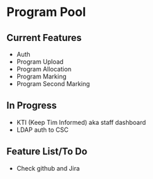 # Program Pool

## Current Features
- Auth
- Program Upload
- Program Allocation
- Program Marking
- Program Second Marking

## In Progress
- KTI (Keep Tim Informed) aka staff dashboard
- LDAP auth to CSC

## Feature List/To Do
- Check github and Jira